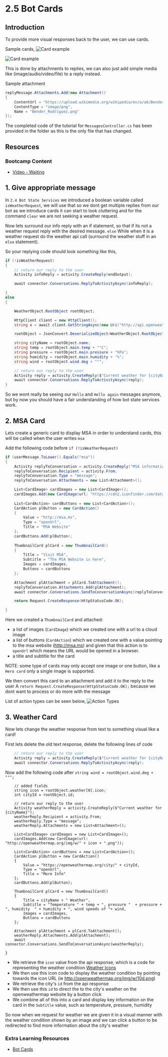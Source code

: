 # 2.5 Bot Cards

## Introduction
To provide more visual responses back to the user, we can use cards. 

Sample cards,
![Card example](photos/card_example_1.jpg)

![Card example](photos/card_example_2.jpg)


This is done by attachments to replies, we can also just add simple media like (image/audio/video/file) to a reply instead.

Sample attachment
``` C#
replyMessage.Attachments.Add(new Attachment()
{
    ContentUrl = "https://upload.wikimedia.org/wikipedia/en/a/a6/Bender_Rodriguez.png",
    ContentType = "image/png",
    Name = "Bender_Rodriguez.png"      
});
```

The completed code of the tutorial for `MessagesController.cs` has been provided in the folder as this is the only file that has changed.

## Resources
### Bootcamp Content
* [Video - Waiting](http://link.com)


## 1. Give appropriate message
In `2.4 Bot State Services` we introduced a boolean variable called `isWeatherRequest`, we will use that so we dont get multiple replies from our bot as we introduce cards it can start to look cluttering and for the command `clear` we are not seeking a weather request.

Now lets surround our info reply with an if statement, so that if its not a weather request reply with the desired message. `else` While when it is a weather request do the weather api call (surround the weather stuff in an `else` statement). 

So your replying code should look something like this, 
```C#
if (!isWeatherRequest)
{
    // return our reply to the user
    Activity infoReply = activity.CreateReply(endOutput);

    await connector.Conversations.ReplyToActivityAsync(infoReply);

}
else
{

    WeatherObject.RootObject rootObject;

    HttpClient client = new HttpClient();
    string x = await client.GetStringAsync(new Uri("http://api.openweathermap.org/data/2.5/weather?q=" + activity.Text + "&units=metric&APPID=440e3d0ee33a977c5e2fff6bc12448ee"));

    rootObject = JsonConvert.DeserializeObject<WeatherObject.RootObject>(x);

    string cityName = rootObject.name;
    string temp = rootObject.main.temp + "°C";
    string pressure = rootObject.main.pressure + "hPa";
    string humidity = rootObject.main.humidity + "%";
    string wind = rootObject.wind.deg + "°";

    // return our reply to the user
    Activity reply = activity.CreateReply($"Current weather for {cityName} is {temp}, pressure {pressure}, humidity {humidity}, and wind speeds of {wind}");
    await connector.Conversations.ReplyToActivityAsync(reply);
}
```

So we wont really be seeing our `Hello` and `Hello again` messages anymore, but by now you should have a fair understanding of how bot state services work.


## 2. MSA Card
Lets create a generic card to display MSA in order to understand cards, this will be called when the user writes `msa`

Add the following code before `if (!isWeatherRequest)`
``` C#
if (userMessage.ToLower().Equals("msa"))
{
    Activity replyToConversation = activity.CreateReply("MSA information");
    replyToConversation.Recipient = activity.From;
    replyToConversation.Type = "message";
    replyToConversation.Attachments = new List<Attachment>();

    List<CardImage> cardImages = new List<CardImage>();
    cardImages.Add(new CardImage(url: "https://cdn2.iconfinder.com/data/icons/ios-7-style-metro-ui-icons/512/MetroUI_iCloud.png"));
    
    List<CardAction> cardButtons = new List<CardAction>();
    CardAction plButton = new CardAction()
    {
        Value = "http://msa.ms",
        Type = "openUrl",
        Title = "MSA Website"
    };
    cardButtons.Add(plButton);
    
    ThumbnailCard plCard = new ThumbnailCard()
    {
        Title = "Visit MSA",
        Subtitle = "The MSA Website is here",
        Images = cardImages,
        Buttons = cardButtons
    };

    Attachment plAttachment = plCard.ToAttachment();
    replyToConversation.Attachments.Add(plAttachment);
    await connector.Conversations.SendToConversationAsync(replyToConversation);

    return Request.CreateResponse(HttpStatusCode.OK);

}
```

Here we created a `ThumbnailCard` and attached:
* a list of images (`CardImage`) which we created one with a url to a cloud image
* a list of buttons (`CardAction`) which we created one with a value pointing to the msa website (http://msa.ms) and given that this action is to `openUrl` which means the URL would be opened in a browser.
* a title and subtitle for the card

NOTE: some type of cards may only accept one image or one button, like a `Hero card` only a single image is supported.

We then convert this card to an attachment and add it to the reply to the user
A `return Request.CreateResponse(HttpStatusCode.OK);` because we dont want to process or do more with the message

List of action types can be seen below,
![Action Types](photos/action_types.png)

## 3. Weather Card
Now lets change the weather response from text to something visual like a card!

First lets delete the old text response, delete the following lines of code
``` C#
    // return our reply to the user
    Activity reply = activity.CreateReply($"Current weather for {cityName} is {temp}, pressure {pressure}, humidity {humidity}, and wind speeds of {wind}");
    await connector.Conversations.ReplyToActivityAsync(reply);
```

Now add the following code after `string wind = rootObject.wind.deg + "°";`
```
    // added fields
    string icon = rootObject.weather[0].icon;
    int cityId = rootObject.id;

    // return our reply to the user
    Activity weatherReply = activity.CreateReply($"Current weather for {cityName}");
    weatherReply.Recipient = activity.From;
    weatherReply.Type = "message";
    weatherReply.Attachments = new List<Attachment>();

    List<CardImage> cardImages = new List<CardImage>();
    cardImages.Add(new CardImage(url: "http://openweathermap.org/img/w/" + icon + ".png"));

    List<CardAction> cardButtons = new List<CardAction>();
    CardAction plButton = new CardAction()
    {
        Value = "https://openweathermap.org/city/" + cityId,
        Type = "openUrl",
        Title = "More Info"
    };
    cardButtons.Add(plButton);
    
    ThumbnailCard plCard = new ThumbnailCard()
    {
        Title = cityName + " Weather",
        Subtitle = "Temperature " + temp + ", pressure "  + pressure + ", humidity  " + humidity + ", wind speeds of "+ wind,
        Images = cardImages,
        Buttons = cardButtons
    };

    Attachment plAttachment = plCard.ToAttachment();
    weatherReply.Attachments.Add(plAttachment);
    await connector.Conversations.SendToConversationAsync(weatherReply);

}
```
* We retrieve the `icon` value from the api response, which is a code for representing the weather condition [Weather Icons](https://openweathermap.org/weather-conditions)
* We then use this icon code to display the weather condition by pointing towards the icon URL (ie http://openweathermap.org/img/w/10d.png)
* We retrieve the city's `id` from the  api response
* We then use this `id` to direct the to the city's weather on the openweathermap website by a button click
* We combine all of this into a card and display key information on the card in the `Subtitle` value, such as temperature, pressure, humidity

So now when we request for weather we are given it in a visual manner with the weather condition shown by an image and we can click a button to be redirected to find more information about the city's weather

### Extra Learning Resources
* [Bot Cards](https://docs.botframework.com/en-us/csharp/builder/sdkreference/attachments.html)